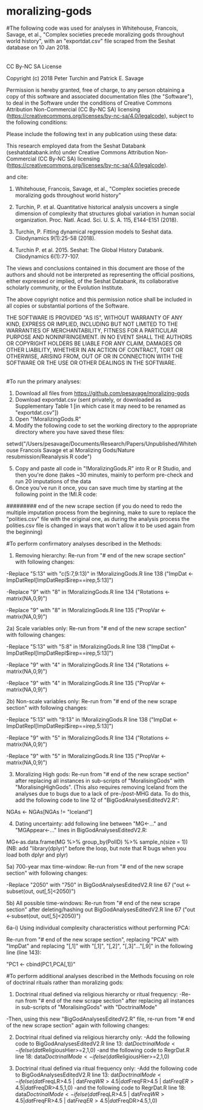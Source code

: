 # moralizing-gods

#The following code was used for analyses in Whitehouse, Francois, Savage, et al., "Complex societies precede moralizing gods throughout world history", with an "exportdat.csv" file scraped from the Seshat database on 10 Jan 2018.

######
CC By-NC SA License

Copyright (c) 2018 Peter Turchin and Patrick E. Savage

Permission is hereby granted, free of charge, to any person obtaining a copy
of this software and associated documentation files (the "Software"), to deal
in the Software under the conditions of Creative Commons Attribution Non-Commercial (CC By-NC SA) licensing (https://creativecommons.org/licenses/by-nc-sa/4.0/legalcode), subject to the following conditions:

Please include the following text in any publication using these data:

This research employed data from the Seshat Databank (seshatdatabank.info) under Creative Commons Attribution Non-Commercial (CC By-NC SA) licensing (https://creativecommons.org/licenses/by-nc-sa/4.0/legalcode).

and cite:

1) Whitehouse, Francois, Savage, et al., "Complex societies precede moralizing gods throughout world history"

2) Turchin, P. et al. Quantitative historical analysis uncovers a single dimension of complexity that structures global variation in human social organization. Proc. Natl. Acad. Sci. U. S. A. 115, E144-E151 (2018).

3) Turchin, P. Fitting dynamical regression models to Seshat data. Cliodynamics 9(1):25-58 (2018).

4) Turchin P. et al. 2015. Seshat: The Global History Databank. Cliodynamics 6(1):77-107. 

The views and conclusions contained in this document are those of the authors and should not be interpreted as representing the official positions, either expressed or implied, of the Seshat Databank, its collaborative scholarly community, or the Evolution Institute.

The above copyright notice and this permission notice shall be included in all
copies or substantial portions of the Software.

THE SOFTWARE IS PROVIDED "AS IS", WITHOUT WARRANTY OF ANY KIND, EXPRESS OR
IMPLIED, INCLUDING BUT NOT LIMITED TO THE WARRANTIES OF MERCHANTABILITY,
FITNESS FOR A PARTICULAR PURPOSE AND NONINFRINGEMENT. IN NO EVENT SHALL THE
AUTHORS OR COPYRIGHT HOLDERS BE LIABLE FOR ANY CLAIM, DAMAGES OR OTHER
LIABILITY, WHETHER IN AN ACTION OF CONTRACT, TORT OR OTHERWISE, ARISING FROM,
OUT OF OR IN CONNECTION WITH THE SOFTWARE OR THE USE OR OTHER DEALINGS IN THE
SOFTWARE.
######

#To run the primary analyses:
1) Download all files from https://github.com/pesavage/moralizing-gods
2) Download exportdat.csv (sent privately, or downloaded as Supplementary Table 1 [in which case it may need to be renamed as "exportdat.csv"])
3) Open "!MoralizingGods.R"
4) Modify the following code to set the working directory to the appropriate directory where you have saved these files:

setwd("/Users/pesavage/Documents/Research/Papers/Unpublished/Whitehouse Francois Savage et al Moralizing Gods/Nature resubmission/Reanalysis R code")

5) Copy and paste all code in "!MoralizingGods.R" into R or R Studio, and then you're done (takes ~30 minutes, mainly to perform pre-check and run 20 imputations of the data
6) Once you've run it once, you can save much time by starting at the following point in the !MI.R code:

######### end of the new scrape section
(if you do need to redo the multiple imputation process from the beginning, make to sure to replace the "polities.csv" file with the original one, as during the analysis process the polities.csv file is changed in ways that won't allow it to be used again from the beginning)

#To perform confirmatory analyses described in the Methods:
1) Removing hierarchy: 
Re-run from "# end of the new scrape section" with following changes:

-Replace "5:13" with "c(5:7,9:13)" in !MoralizingGods.R line 138 ("ImpDat <- ImpDatRepl[ImpDatRepl$irep==irep,5:13]")

-Replace "9" with "8" in !MoralizingGods.R line 134 ("Rotations <- matrix(NA,0,9)")

-Replace "9" with "8" in !MoralizingGods.R line 135 ("PropVar <- matrix(NA,0,9)")

2a) Scale variables only:
Re-run from "# end of the new scrape section" with following changes:

-Replace "5:13" with "5:8" in !MoralizingGods.R line 138 ("ImpDat <- ImpDatRepl[ImpDatRepl$irep==irep,5:13]")

-Replace "9" with "4" in !MoralizingGods.R line 134 ("Rotations <- matrix(NA,0,9)")

-Replace "9" with "4" in !MoralizingGods.R line 135 ("PropVar <- matrix(NA,0,9)")

2b) Non-scale variables only:
Re-run from "# end of the new scrape section" with following changes:

-Replace "5:13" with "9:13" in !MoralizingGods.R line 138 ("ImpDat <- ImpDatRepl[ImpDatRepl$irep==irep,5:13]")

-Replace "9" with "5" in !MoralizingGods.R line 134 ("Rotations <- matrix(NA,0,9)")

-Replace "9" with "5" in !MoralizingGods.R line 135 ("PropVar <- matrix(NA,0,9)")

3) Moralizing High gods:
Re-run from "# end of the new scrape section" after replacing all instances in sub-scripts of "MoralisingGods" with "MoralisingHighGods". (This also requires removing Iceland from the analyses due to bugs due to a lack of pre-/post-MHG data. To do this, add the following code to line 12 of "BigGodAnalysesEditedV2.R": 

NGAs <- NGAs[NGAs != "Iceland"] 

4) Dating uncertainty:
add following line between "MG<-..." and "MGAppear<-..." lines in BigGodAnalysesEditedV2.R: 

MG<-as.data.frame(MG %>% group_by(PolID) %>% sample_n(size = 1)) 
(NB: add "library(dplyr)" before the loop, but note that R bugs when you load both dplyr and plyr)

5a) 700-year max time-window:
Re-run from "# end of the new scrape section" with following changes:

-Replace "2050" with "750" in BigGodAnalysesEditedV2.R line 67 ("out <-subset(out, out[,5]<2050)")

5b) All possible time-windows:
Re-run from "# end of the new scrape section" after deleting/hashing out BigGodAnalysesEditedV2.R line 67 ("out <-subset(out, out[,5]<2050)")

6a-i) Using individual complexity characteristics without performing PCA:

Re-run from "# end of the new scrape section", replacing "PCA" with "ImpDat" and replacing "[,1]" with "[,1]", "[,2]", "[,3]"..."[,9]" in the following line (line 143):

"PC1 <- cbind(PC1,PCA[,1])"

#To perform additional analyses described in the Methods focusing on role of doctrinal rituals rather than moralizing gods:

1) Doctrinal ritual defined via religious hierarchy or ritual frequency:
-Re-run from "# end of the new scrape section" after replacing all instances in sub-scripts of "MoralisingGods" with "DoctrinalMode"

-Then, using this new "BigGodAnalysesEditedV2.R" file, re-run from "# end of the new scrape section" again with following changes:

2) Doctrinal ritual defined via religious hierarchy only:
-Add the following code to BigGodAnalysesEditedV2.R line 13:
dat$DoctrinalMode<-ifelse(dat$ReligiousHier>=2,1,0)
-and the following code to RegrDat.R line 18:
data$DoctrinalMode<-ifelse(dat$ReligiousHier>=2,1,0) 


3) Doctrinal ritual defined via ritual frequency only:
-Add the following code to BigGodAnalysesEditedV2.R line 13:
dat$DoctrinalMode<-ifelse(dat$FreqLR>4.5 | dat$FreqWR>4.5 | dat$FreqFR>4.5 | dat$FreqER>4.5 | dat$FreqDR>4.5,1,0)
-and the following code to RegrDat.R line 18:
data$DoctrinalMode<-ifelse(dat$FreqLR>4.5 | dat$FreqWR>4.5 | dat$FreqFR>4.5 | dat$FreqER>4.5 | dat$FreqDR>4.5,1,0) 
